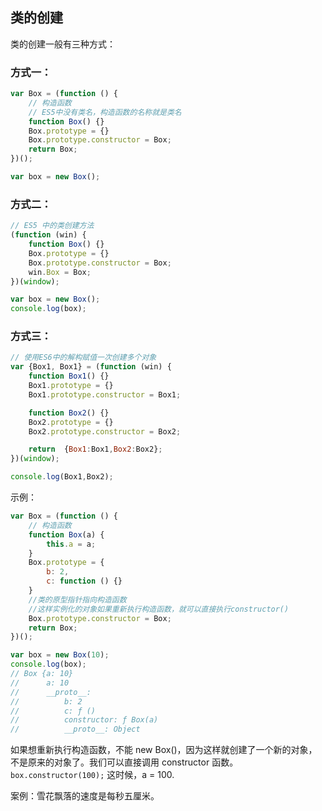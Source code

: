 ## 类的创建

类的创建一般有三种方式：

### 方式一：

```js
var Box = (function () {
    // 构造函数
    // ES5中没有类名，构造函数的名称就是类名
    function Box() {}
    Box.prototype = {}
    Box.prototype.constructor = Box;
    return Box;
})();

var box = new Box();
```

### 方式二：

```js
// ES5 中的类创建方法
(function (win) {
    function Box() {}
    Box.prototype = {}
    Box.prototype.constructor = Box;
    win.Box = Box;
})(window);

var box = new Box();
console.log(box);
```



### 方式三：

```js
// 使用ES6中的解构赋值一次创建多个对象
var {Box1, Box1} = (function (win) {
    function Box1() {}
    Box1.prototype = {}
    Box1.prototype.constructor = Box1;

    function Box2() {}
    Box2.prototype = {}
    Box2.prototype.constructor = Box2;

    return  {Box1:Box1,Box2:Box2};
})(window);

console.log(Box1,Box2);
```



示例：

```js
var Box = (function () {
    // 构造函数
    function Box(a) {
        this.a = a;
    }
    Box.prototype = {
        b: 2,
        c: function () {}
    }
    //类的原型指针指向构造函数
    //这样实例化的对象如果重新执行构造函数，就可以直接执行constructor()
    Box.prototype.constructor = Box;
    return Box;
})();

var box = new Box(10);
console.log(box); 
// Box {a: 10} 
//		a: 10
//		__proto__: 
//			b: 2
//			c: ƒ ()
//			constructor: ƒ Box(a)
//			__proto__: Object


```

如果想重新执行构造函数，不能 new Box()，因为这样就创建了一个新的对象，不是原来的对象了。我们可以直接调用 constructor 函数。`box.constructor(100);` 这时候，a = 100.





案例：雪花飘落的速度是每秒五厘米。











